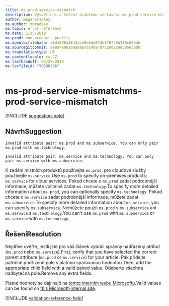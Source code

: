 ```yaml
---
title: ms-prod-service-mismatch
description: Vysvětlení a řešení problému sestavení ms-prod-service-mismatch na webu Docs
author: meganbradley
ms.author: mbradley
ms.topic: error-reference
ms.date: 1/15/2019
ms.prod: non-product-specific
ms.openlocfilehash: a8d1698a4842ace0e5dd07db170f40a310c666a6
ms.sourcegitcommit: 8e897e90268a8a87dc4b97d7c28d22ed5950c8d9
ms.translationtype: HT
ms.contentlocale: cs-CZ
ms.lasthandoff: 03/29/2019
ms.locfileid: "58636786"
---
```

# <a name="ms-prod-service-mismatch"></a><span data-ttu-id="1a846-103">ms-prod-service-mismatch</span><span class="sxs-lookup"><span data-stu-id="1a846-103">ms-prod-service-mismatch</span></span>

[!INCLUDE [suggestion-note](includes/suggestion-note.md)]

## <a name="suggestion"></a><span data-ttu-id="1a846-104">Návrh</span><span class="sxs-lookup"><span data-stu-id="1a846-104">Suggestion</span></span>

`Invalid attribute pair: ms.prod and ms.subservice. You can only pair ms.prod with ms.technology.`

`Invalid attribute pair: ms.service and ms.technology. You can only pair ms.service with ms.subservice.`

<span data-ttu-id="1a846-105">K zadání místních produktů používejte `ms.prod`, pro cloudové služby používejte `ms.service`.</span><span class="sxs-lookup"><span data-stu-id="1a846-105">Use `ms.prod` to specify on-premises products; `ms.service` for cloud services.</span></span> <span data-ttu-id="1a846-106">Pokud chcete o `ms.prod` zadat podrobnější informace, můžete volitelně zadat `ms.technology`.</span><span class="sxs-lookup"><span data-stu-id="1a846-106">To specify more detailed information about `ms.prod`, you can optionally specify `ms.technology`.</span></span> <span data-ttu-id="1a846-107">Pokud chcete o `ms.service` zadat podrobnější informace, můžete zadat `ms.subservice`.</span><span class="sxs-lookup"><span data-stu-id="1a846-107">To specify more detailed information about `ms.service`, you can specify `ms.subservice`.</span></span> <span data-ttu-id="1a846-108">Nemůžete použít `ms.prod` s `ms.subservice` ani `ms.service` s `ms.technology`.</span><span class="sxs-lookup"><span data-stu-id="1a846-108">You can't use `ms.prod` with `ms.subservice` or `ms.service` with `ms.technology`.</span></span>

## <a name="resolution"></a><span data-ttu-id="1a846-109">Řešení</span><span class="sxs-lookup"><span data-stu-id="1a846-109">Resolution</span></span>

<span data-ttu-id="1a846-110">Nejdříve ověřte, jestli jste pro váš článek vybrali správný nadřazený atribut (`ms.prod` nebo `ms.service`).</span><span class="sxs-lookup"><span data-stu-id="1a846-110">First, verify that you have selected the correct parent attribute (`ms.prod` or `ms.service`) for your article.</span></span> <span data-ttu-id="1a846-111">Pak přidejte patřičné podřízené pole s platnou spárovanou hodnotou.</span><span class="sxs-lookup"><span data-stu-id="1a846-111">Then, add the appropriate child field with a valid paired value.</span></span> <span data-ttu-id="1a846-112">Odeberte všechna nadbytečná pole.</span><span class="sxs-lookup"><span data-stu-id="1a846-112">Remove any extra fields.</span></span>

<span data-ttu-id="1a846-113">Platné hodnoty se dají najít na [tomto interním webu Microsoftu](https://docsmetadatatool.azurewebsites.net/allowlists).</span><span class="sxs-lookup"><span data-stu-id="1a846-113">Valid values can be found on [this Microsoft-internal site](https://docsmetadatatool.azurewebsites.net/allowlists).</span></span>

<!--make sure to add this file to your includes folder and verify the path-->
[!INCLUDE [validation-reference-help](includes/validation-reference-help.md)]
